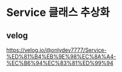 # Service 클래스 추상화

## velog

https://velog.io/@onlydev7777/Service-%ED%81%B4%EB%9E%98%EC%8A%A4-%EC%B6%94%EC%83%81%ED%99%94
